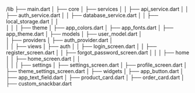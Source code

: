 /lib
├── main.dart
│
├── core
│   ├── services
│   │   ├── api_service.dart
│   │   ├── auth_service.dart
│   │   ├── database_service.dart
│   │   ├── local_storage.dart
│   │   
│   │
│   ├── theme
│       ├── app_colors.dart
│       ├── app_fonts.dart
│       ├── app_theme.dart
│
├── models
│   ├── user_model.dart
│   
│
├── providers
│   ├── auth_provider.dart
│   
│
│
├── views
│   ├── auth
│   │   ├── login_screen.dart
│   │   ├── register_screen.dart
│   │   ├── forgot_password_screen.dart
│   │
│   ├── home
│   │   ├── home_screen.dart
│   │   
│   │
│   ├── settings
│       ├── settings_screen.dart
│       ├── profile_screen.dart
│       ├── theme_settings_screen.dart
│
├── widgets
│   ├── app_button.dart
│   ├── app_text_field.dart
│   ├── product_card.dart
│   ├── order_card.dart
│   ├── custom_snackbar.dart
